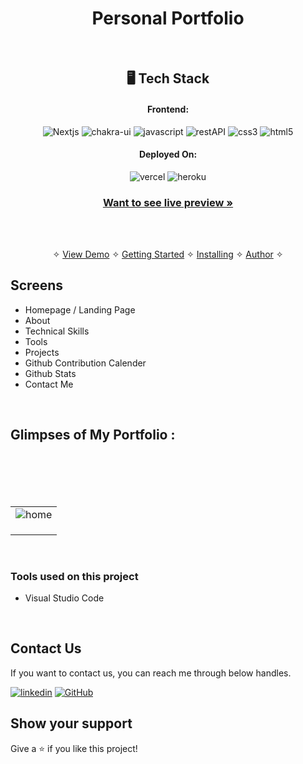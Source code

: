 <h1 align="center">Personal Portfolio</h1>
<br />

<h2 align="center">🖥️ Tech Stack</h2>


<h4 align="center">Frontend:</h4>

<p align="center">
  <img src="https://img.shields.io/badge/Next-20232A?style=for-the-badge&logo=react&logoColor=61DAFB" alt="Nextjs" />
  <img src="https://img.shields.io/badge/Chakra%20UI-3bc7bd?style=for-the-badge&logo=chakraui&logoColor=white" alt="chakra-ui" />
  <img src="https://img.shields.io/badge/JavaScript-323330?style=for-the-badge&logo=javascript&logoColor=F7DF1E" alt="javascript" />
  <img src="https://img.shields.io/badge/Rest_API-02303A?style=for-the-badge&logo=react-router&logoColor=white" alt="restAPI" />
  <img src="https://img.shields.io/badge/CSS3-1572B6?style=for-the-badge&logo=css3&logoColor=white" alt="css3" />
  <img src="https://img.shields.io/badge/HTML5-E34F26?style=for-the-badge&logo=html5&logoColor=white" alt="html5" />
</p>


<h4 align="center">Deployed On:</h4>

<p align="center">
  <img src="https://img.shields.io/badge/Netlify-00C7B7?style=for-the-badge&logo=netlify&logoColor=white" alt="vercel" />
  <img src="https://img.shields.io/badge/vercel-430098?style=for-the-badge&logo=vercel&logoColor=white" alt="heroku" />
</p>



<h3 align="center"><a href="https://iamitpal.github.io/"><strong>Want to see live preview »</strong></a></h3>
<br />
<p align="center">
  <br />&#10023;
  <a href="#Demo">View Demo</a> &#10023;
  <a href="#Getting-Started">Getting Started</a> &#10023; 
  <a href="#Install">Installing</a> &#10023;
  <a href="#Contact Us">Author</a> &#10023;
</p>

## Screens 
- Homepage / Landing Page
- About
- Technical Skills
- Tools
- Projects
- Github Contribution Calender
- Github Stats
- Contact Me

<br />


## Glimpses of My Portfolio :
<table>
  <tr>
    <td><img src="https://i.postimg.cc/3RcjHQrK/p1.png"  alt="home" /></td>
  </tr>
  <br/>
  <tr>
    <td><img src="https://i.postimg.cc/J7HY4PfT/p2.png"  alt="" /></td>
  </tr>
  <br/>
  <tr>
    <td><img src="https://i.postimg.cc/yNrn7Zv4/p3.png"  alt="" /></td>
  </tr>
  <br/>
   <tr>
    <td><img src="https://i.postimg.cc/QxrmNskt/p4.png"   alt="" /></td>
  </tr>
  <br/>

</table>

<br />

### Tools used on this project

- Visual Studio Code

<br />

## Contact Us

If you want to contact us, you can reach me through below handles. <br />


[![linkedin](https://img.shields.io/badge/Amit-Pal-0077B5?style=for-the-badge&logo=linkedin&logoColor=white)](https://www.linkedin.com/in/iamitpal/)
[![GitHub](https://img.shields.io/badge/Amit-Pal-0077B5?style=for-the-badge&logo=Github&logoColor=white)](https://github.com/iamitpal/)


## Show your support

Give a ⭐️ if you like this project!
